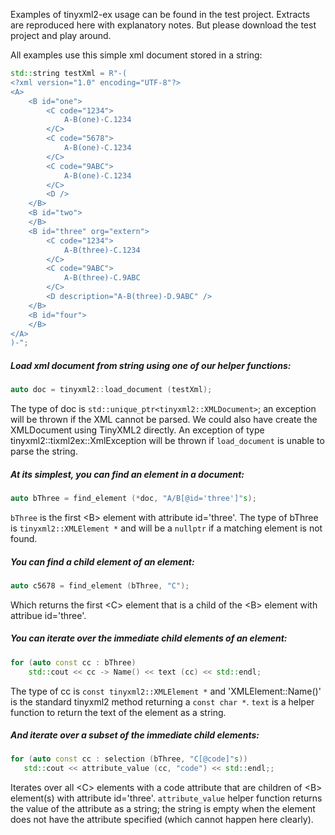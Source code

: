 Examples of tinyxml2-ex usage can be found in the test project.
Extracts are reproduced here with explanatory notes.
But please download the test project and play around.

All examples use this simple xml document stored in a string:
```c++
std::string testXml = R"-(
<?xml version="1.0" encoding="UTF-8"?>
<A>
	<B id="one">
		<C code="1234">
			A-B(one)-C.1234
		</C>
		<C code="5678">
			A-B(one)-C.1234
		</C>
		<C code="9ABC">
			A-B(one)-C.1234
		</C>
		<D />
	</B>
	<B id="two">
	</B>
	<B id="three" org="extern">
		<C code="1234">
			A-B(three)-C.1234
		</C>
		<C code="9ABC">
			A-B(three)-C.9ABC
		</C>
		<D description="A-B(three)-D.9ABC" />
	</B>
	<B id="four">
	</B>
</A>
)-";
```
##### Load xml document from string using one of our helper functions:
```c++
auto doc = tinyxml2::load_document (testXml);
```
The type of doc is `std::unique_ptr<tinyxml2::XMLDocument>`; an exception will be thrown if the XML cannot be parsed.
We could also have create the XMLDocument using TinyXML2 directly.
An exception of type tinyxml2::tixml2ex::XmlException will be thrown
if `load_document` is unable to parse the string.


##### At its simplest, you can find an element in a document:
```c++
auto bThree = find_element (*doc, "A/B[@id='three']"s);
```
`bThree` is the first \<B> element with attribute id='three'.
The type of bThree is `tinyxml2::XMLElement *` and will be a `nullptr` if a matching element is not found.


##### You can find a child element of an element:
```c++
auto c5678 = find_element (bThree, "C");
```
Which returns the first \<C> element that is a child of the \<B> element with attribue id='three'.


##### You can iterate over the immediate child elements of an element:
```c++
for (auto const cc : bThree)
	std::cout << cc -> Name() << text (cc) << std::endl;
```
The type of cc is `const tinyxml2::XMLElement *` and
'XMLElement::Name()' is the standard tinyxml2 method returning a `const char *`.
`text` is a helper function to return the text of the element as a string.


##### And iterate over a subset of the immediate child elements:
```c++
for (auto const cc : selection (bThree, "C[@code]"s))
   std::cout << attribute_value (cc, "code") << std::endl;;
```
Iterates over all \<C> elements with a code attribute that are children of \<B> element(s) with attribute id='three'.
`attribute_value` helper function returns the value of the attribute as a string;
the string is empty when the element does not have the attribute specified
(which cannot happen here clearly).

